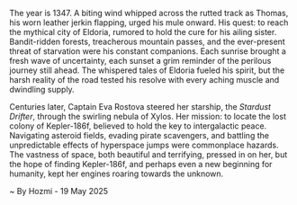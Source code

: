 
The year is 1347.  A biting wind whipped across the rutted track as Thomas, his worn leather jerkin flapping, urged his mule onward.  His quest: to reach the mythical city of Eldoria, rumored to hold the cure for his ailing sister.  Bandit-ridden forests, treacherous mountain passes, and the ever-present threat of starvation were his constant companions. Each sunrise brought a fresh wave of uncertainty, each sunset a grim reminder of the perilous journey still ahead.  The whispered tales of Eldoria fueled his spirit, but the harsh reality of the road tested his resolve with every aching muscle and dwindling supply.


Centuries later, Captain Eva Rostova steered her starship, the *Stardust Drifter*, through the swirling nebula of Xylos.  Her mission: to locate the lost colony of Kepler-186f, believed to hold the key to intergalactic peace.  Navigating asteroid fields, evading pirate scavengers, and battling the unpredictable effects of hyperspace jumps were commonplace hazards.  The vastness of space, both beautiful and terrifying, pressed in on her, but the hope of finding Kepler-186f, and perhaps even a new beginning for humanity, kept her engines roaring towards the unknown.

~ By Hozmi - 19 May 2025
